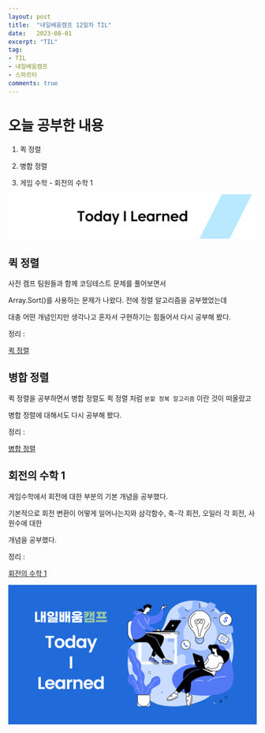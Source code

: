 ```yaml
---
layout: post
title:  "내일배움캠프 12일차 TIL"
date:   2023-08-01
excerpt: "TIL"
tag:
- TIL
- 내일배움캠프
- 스파르타
comments: true
---
```



# 오늘 공부한 내용

1. 퀵 정렬

2. 병합 정렬

3. 게임 수학 - 회전의 수학 1

![nbcbanner](/assets/img/TILbanner.png)

## 퀵 정렬

사전 캠프 팀원들과 함께 코딩테스트 문제를 풀어보면서

Array.Sort()를 사용하는 문제가 나왔다. 전에 정렬 알고리즘을 공부했었는데

대충 어떤 개념인지만 생각나고 혼자서 구현하기는 힘들어서 다시 공부해 봤다.

정리 : 

[퀵 정렬](https://kksoo0131.github.io/posts/Algorithm-1/)

## 병합 정렬

퀵 정렬을 공부하면서 병합 정렬도 퀵 정렬 처럼 `분할 정복 알고리즘` 이란 것이 떠올랐고

병합 정렬에 대해서도 다시 공부해 봤다.

정리 : 

[병합 정렬](https://kksoo0131.github.io/posts/Algorithm-2/)


## 회전의 수학 1

게임수학에서 회전에 대한 부분의 기본 개념을 공부했다.

기본적으로 회전 변환이 어떻게 일어나는지와 삼각함수, 축-각 회전, 오일러 각 회전, 사원수에 대한

개념을 공부했다.

정리 : 

[회전의 수학 1](https://kksoo0131.github.io/posts/gameMathmatics-4/)

![nbcthumbnail](/assets/img/thumbnail-image.png)